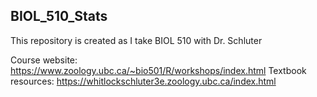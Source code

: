 ## BIOL_510_Stats

This repository is created as I take BIOL 510 with Dr. Schluter

Course website: https://www.zoology.ubc.ca/~bio501/R/workshops/index.html
Textbook resources: https://whitlockschluter3e.zoology.ubc.ca/index.html
